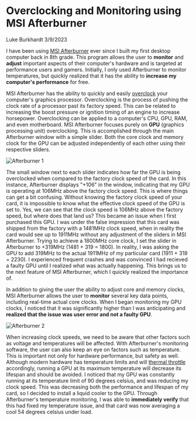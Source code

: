 # Overclocking and Monitoring using MSI Afterburner

Luke Burkhardt 3/9/2023

I have been using [MSI Afterburner](https://www.msi.com/Landing/afterburner/graphics-cards) ever since I built my first desktop computer back in 8th grade. This program allows the user to **monitor** and **adjust** important aspects of their computer's hardware and is targeted at performance users and gamers. Initially, I only used Afterburner to monitor temperatures, but quickly realized that it has the ability to **increase my computer's performance** for free. 

MSI Afterburner has the ability to quickly and easily [overclock](https://www.howtogeek.com/165064/what-is-overclocking-the-absolute-beginners-guide-to-understanding-how-geeks-speed-up-their-pcs/) your computer's graphics processor. Overclocking is the process of pushing the clock rate of a processor past its factory speed. This can be related to increasing the boost pressure or ignition timing of an engine to increase horsepower. Overclocking can be applied to a computer's CPU, GPU, RAM, and even motherboard. MSI Afterburner focuses purely on **GPU** (graphics processing unit) overclocking. This is accomplished through the main Afterburner window with a simple slider. Both the core clock and memory clock for the GPU can be adjusted independently of each other using their respective sliders.      

![Afterburner 1](https://user-images.githubusercontent.com/123508892/224464646-24c7de3b-17e0-4daa-8ff4-0bdb264af937.jpg)

 The small window next to each slider indicates how far the GPU is being overclocked when compared to the factory clock speed of the card. In this instance, Afterburner displays "+106" in the window, indicating that my GPU is operating at 106MHz above the factory clock speed. This is where things can get a bit confusing. Without knowing the factory clock speed of your card, it is impossible to know what the effective clock speed of the GPU is set to. Yes, we can see that the clock speed is 106MHz above the factory speed, but where does that land us? This became an issue when I first purchased this GPU. I was under the false impression that this card was shipped from the factory with a 1481MHz clock speed, when in reality the card would see up to 1911MHz without any adjustment of the sliders in MSI Afterburner. Trying to achieve a 1800MHz core clock, I set the slider in Afterburner to +319MHz (1481 + 319 = 1800). In reality, I was asking the GPU to add 319MHz to the actual 1911MHz of my particular card (1911 + 319 = 2230). I experienced frequent crashes and was convinced I had recieved a faulty GPU until I realized what was actually happening. This brings us to the next feature of MSI Afterburner, which I quickly realized the importance of.
 
 In addition to giving the user the ability to adjust core and memory clocks, MSI Afterburner allows the user to **monitor** several key data points, including real-time actual core clocks. When I began monitoring my GPU clocks, I noticed that it was significantly higher than I was anticipating and **realized that the issue was user error and not a faulty GPU**. 
 
![Afterburner 2](https://user-images.githubusercontent.com/123508892/224465527-4d5f0ba6-57c0-465d-8426-0d37e57625bc.jpg)

 When increasing clock speeds, we need to be aware that other factors such as voltage and temperatures will be affected. With Afterburner's monitoring software, the user can also keep an eye on factors such as temperature. This is important not only for hardware performance, but safety as well. Although modern hardware has temperature limits and will [thermal throttle](https://www.techspot.com/article/1638-what-is-thermal-throttling/) accordingly, running a GPU at its maximum temperature will decrease its lifespan and should be avoided. I noticed that my GPU was constantly running at its temperature limit of 90 degrees celsius, and was reducing my clock speed. This was decreasing both the performance and lifespan of my card, so I decided to install a liquid cooler to the GPU. Through Afterburner's temperature monitoring, I was able to **immediately verify** that this had fixed my temperature issue, and that card was now averaging a cool 54 degrees celsius under load.
